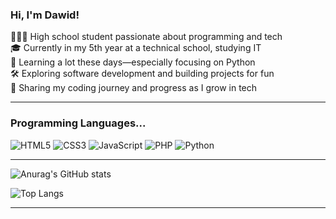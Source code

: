 ### Hi, I'm Dawid!
👨🏻‍💻 High school student passionate about programming and tech<br>
🎓 Currently in my 5th year at a technical school, studying IT<br>
🐍 Learning a lot these days—especially focusing on Python<br>
🛠️ Exploring software development and building projects for fun<br>
🌱 Sharing my coding journey and progress as I grow in tech

<hr>

### Programming Languages...
![HTML5](https://img.shields.io/badge/html5-%23E34F26.svg?style=for-the-badge&logo=html5&logoColor=white)
![CSS3](https://img.shields.io/badge/css3-%231572B6.svg?style=for-the-badge&logo=css3&logoColor=white)
![JavaScript](https://img.shields.io/badge/javascript-%23323330.svg?style=for-the-badge&logo=javascript&logoColor=%23F7DF1E)
![PHP](https://img.shields.io/badge/php-%23777BB4.svg?style=for-the-badge&logo=php&logoColor=white)
![Python](https://img.shields.io/badge/python-3670A0?style=for-the-badge&logo=python&logoColor=ffdd54)
<hr>

![Anurag's GitHub stats](https://github-readme-stats.vercel.app/api?username=Gazdziol&show_icons=true&theme=dark)


![Top Langs](https://github-readme-stats.vercel.app/api/top-langs/?username=Gazdziol&theme=dark)

<hr>
